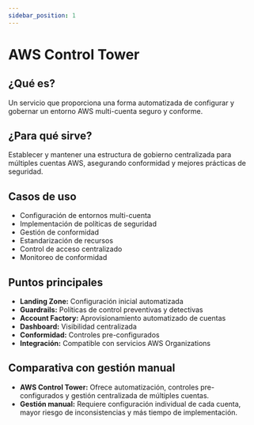 ```yaml
---
sidebar_position: 1
---
```


# AWS Control Tower

## ¿Qué es?
Un servicio que proporciona una forma automatizada de configurar y gobernar un entorno AWS multi-cuenta seguro y conforme.

## ¿Para qué sirve?
Establecer y mantener una estructura de gobierno centralizada para múltiples cuentas AWS, asegurando conformidad y mejores prácticas de seguridad.

## Casos de uso
- Configuración de entornos multi-cuenta
- Implementación de políticas de seguridad
- Gestión de conformidad
- Estandarización de recursos
- Control de acceso centralizado
- Monitoreo de conformidad

## Puntos principales
- **Landing Zone:** Configuración inicial automatizada
- **Guardrails:** Políticas de control preventivas y detectivas
- **Account Factory:** Aprovisionamiento automatizado de cuentas
- **Dashboard:** Visibilidad centralizada
- **Conformidad:** Controles pre-configurados
- **Integración:** Compatible con servicios AWS Organizations

## Comparativa con gestión manual
- **AWS Control Tower:** Ofrece automatización, controles pre-configurados y gestión centralizada de múltiples cuentas.
- **Gestión manual:** Requiere configuración individual de cada cuenta, mayor riesgo de inconsistencias y más tiempo de implementación. 
